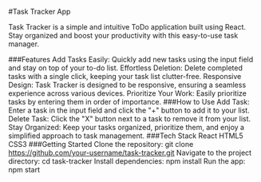 #Task Tracker App

Task Tracker is a simple and intuitive ToDo application built using React. Stay organized and boost your productivity with this easy-to-use task manager.

###Features
Add Tasks Easily: Quickly add new tasks using the input field and stay on top of your to-do list.
Effortless Deletion: Delete completed tasks with a single click, keeping your task list clutter-free.
Responsive Design: Task Tracker is designed to be responsive, ensuring a seamless experience across various devices.
Prioritize Your Work: Easily prioritize tasks by entering them in order of importance.
###How to Use
Add Task: Enter a task in the input field and click the "+" button to add it to your list.
Delete Task: Click the "X" button next to a task to remove it from your list.
Stay Organized: Keep your tasks organized, prioritize them, and enjoy a simplified approach to task management.
###Tech Stack
React
HTML5
CSS3
###Getting Started
Clone the repository: git clone https://github.com/your-username/task-tracker.git
Navigate to the project directory: cd task-tracker
Install dependencies: npm install
Run the app: npm start
